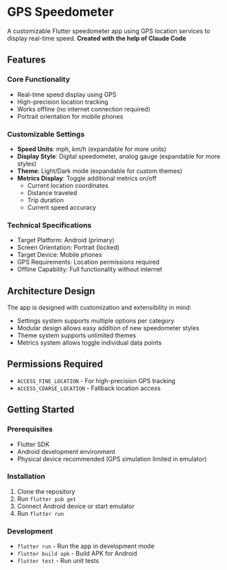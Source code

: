 # GPS Speedometer

A customizable Flutter speedometer app using GPS location services to display real-time speed.
**Created with the help of Claude Code**

## Features

### Core Functionality
- Real-time speed display using GPS
- High-precision location tracking
- Works offline (no internet connection required)
- Portrait orientation for mobile phones

### Customizable Settings
- **Speed Units**: mph, km/h (expandable for more units)
- **Display Style**: Digital speedometer, analog gauge (expandable for more styles)
- **Theme**: Light/Dark mode (expandable for custom themes)
- **Metrics Display**: Toggle additional metrics on/off
  - Current location coordinates
  - Distance traveled
  - Trip duration
  - Current speed accuracy

### Technical Specifications
- Target Platform: Android (primary)
- Screen Orientation: Portrait (locked)
- Target Device: Mobile phones
- GPS Requirements: Location permissions required
- Offline Capability: Full functionality without internet

## Architecture Design

The app is designed with customization and extensibility in mind:
- Settings system supports multiple options per category
- Modular design allows easy addition of new speedometer styles
- Theme system supports unlimited themes
- Metrics system allows toggle individual data points

## Permissions Required
- `ACCESS_FINE_LOCATION` - For high-precision GPS tracking
- `ACCESS_COARSE_LOCATION` - Fallback location access

## Getting Started

### Prerequisites
- Flutter SDK
- Android development environment
- Physical device recommended (GPS simulation limited in emulator)

### Installation
1. Clone the repository
2. Run `flutter pub get`
3. Connect Android device or start emulator
4. Run `flutter run`

### Development
- `flutter run` - Run the app in development mode
- `flutter build apk` - Build APK for Android
- `flutter test` - Run unit tests
